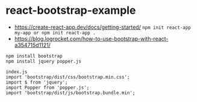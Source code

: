 # react-bootstrap-example

- https://create-react-app.dev/docs/getting-started/
  `npm init react-app my-app or npm init react-app .`
- https://blog.logrocket.com/how-to-use-bootstrap-with-react-a354715d1121/

```
npm install bootstrap
npm install jquery popper.js

index.js
import 'bootstrap/dist/css/bootstrap.min.css';
import $ from 'jquery';
import Popper from 'popper.js';
import 'bootstrap/dist/js/bootstrap.bundle.min';
```
